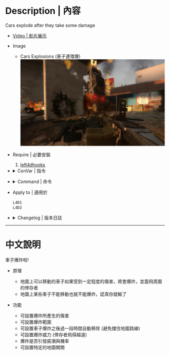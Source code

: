 # Description | 內容
Cars explode after they take some damage

* [Video | 影片展示](https://youtu.be/B_-pOplOML4)

* Image
	* Cars Explosions (車子連環爆)
	<br/>![l4d_explosive_cars_1](image/l4d_explosive_cars_1.jpg)

* Require | 必要安裝
	1. [left4dhooks](https://forums.alliedmods.net/showthread.php?t=321696)

* <details><summary>ConVar | 指令</summary>

	* cfg/sourcemod/l4d_explosive_cars.cfg
        ```php
		// Damage made by the explosion
		l4d_explosive_cars_damage "10"

		// Should cars get damaged by another car's explosion?
		l4d_explosive_cars_explosion_damage "1"

		// Maximum health of the cars
		l4d_explosive_cars_health "5000"

		// Should infected trigger the car explosion? (1: Yes 0: No)
		l4d_explosive_cars_infected "1"

		// Should the car explosion cause a panic event? (1: Yes 0: No)
		l4d_explosive_cars_panic "1"

		// Chance that the cars explosion might call a horde (1 / CVAR) [1: Always]
		l4d_explosive_cars_panic_chance "5"

		// (L4D2 only) Power of the explosion when the car explodes
		l4d_explosive_cars_power "300"

		// Maximum radius of the explosion
		l4d_explosive_cars_radius "420"

		// Time to wait before removing the exploded car in case it blockes the way. (0: Don't remove)
		l4d_explosive_cars_removetime "60"

		// How much damage do the tank deal to the cars? (0: Default, which is 999 from the engine)
		l4d_explosive_cars_tank "0"

		// Time before the fire trace left by the explosion expires
		l4d_explosive_cars_trace "25"

		// How often should the fire trace left by the explosion hurt?
		l4d_explosive_cars_trace_interval "0.4"

		// On which maps should the plugin disable itself? separate by commas (no spaces). (Example: c5m3_cemetery,c5m5_bridge)
		l4d_explosive_cars_unload "c5m3_cemetery,c5m5_bridge"
        ```
</details>

* <details><summary>Command | 命令</summary>

	None
</details>

* Apply to | 適用於
    ```
    L4D1
    L4D2
    ```

* <details><summary>Changelog | 版本日誌</summary>

	```php
	//honorcode23 @ 2010-2011
	//HarryPotter @ 2021-2023
	```
	* v2.3 (2023-6-7)
		* Change back ```L4D_ForcePanicEvent()```
		* Fixed non-car hittables would burn and explode
		
	* v2.2 (2023-5-28)
		* Use ```z_spawn mob auto``` instead of ```L4D_ForcePanicEvent()```
		
	* v2.1 (2023-2-14)
		* Support L4D1

	* v2.0
		* [AlliedModder post](https://forums.alliedmods.net/showpost.php?p=2751903&postcount=217)
		* Remake code
		* Replace left4downtown with left4dhooks
		* Remove car entity after it explodes
		* Fixed damage dealt to car
		* Safely create entity and safely remove entity
		* Safely explode cars between few secomds to prevent client from crash

    * v1.0.4
        * [Original Plugin by honorcode23](https://forums.alliedmods.net/showthread.php?p=1304463)
</details>

- - - -
# 中文說明
車子爆炸啦!

* 原理
	* 地圖上可以移動的車子如果受到一定程度的傷害，將會爆炸，並震飛周圍的倖存者
    * 地圖上某些車子不能移動也就不能爆炸，認真你就輸了

* 功能
	* 可設置爆炸所產生的傷害
	* 可設置爆炸範圍
	* 可設置車子爆炸之後過一段時間自動移除 (避免擋住地圖路線)
	* 可設置爆炸威力 (倖存者飛得越遠)
	* 爆炸是否引發屍潮與機率
	* 可設置特定的地圖開關


